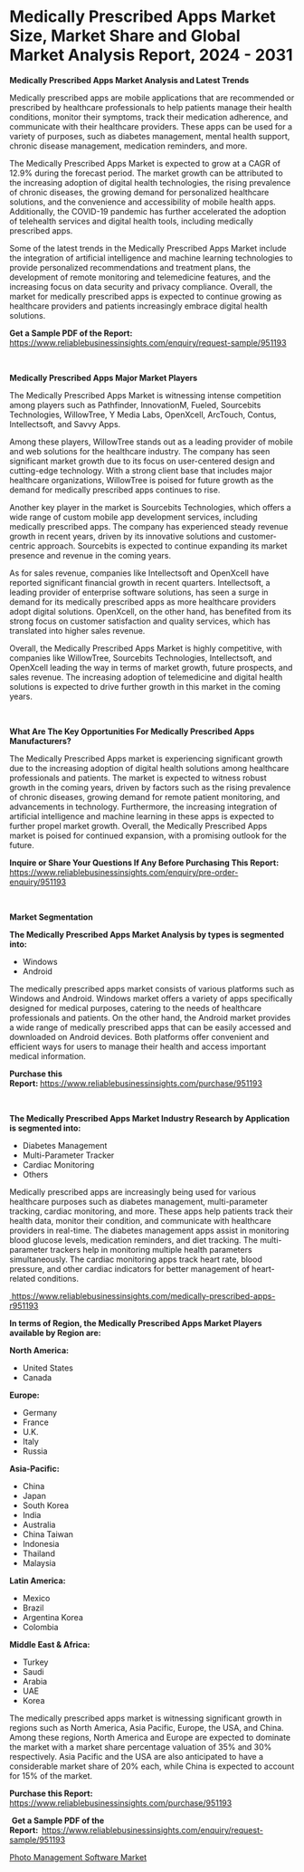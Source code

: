 <p><h1>Medically Prescribed Apps Market Size, Market Share and Global Market Analysis Report, 2024 - 2031</h1></p><p><strong>Medically Prescribed Apps Market Analysis and Latest Trends</strong></p>
<p><p>Medically prescribed apps are mobile applications that are recommended or prescribed by healthcare professionals to help patients manage their health conditions, monitor their symptoms, track their medication adherence, and communicate with their healthcare providers. These apps can be used for a variety of purposes, such as diabetes management, mental health support, chronic disease management, medication reminders, and more.</p><p>The Medically Prescribed Apps Market is expected to grow at a CAGR of 12.9% during the forecast period. The market growth can be attributed to the increasing adoption of digital health technologies, the rising prevalence of chronic diseases, the growing demand for personalized healthcare solutions, and the convenience and accessibility of mobile health apps. Additionally, the COVID-19 pandemic has further accelerated the adoption of telehealth services and digital health tools, including medically prescribed apps.</p><p>Some of the latest trends in the Medically Prescribed Apps Market include the integration of artificial intelligence and machine learning technologies to provide personalized recommendations and treatment plans, the development of remote monitoring and telemedicine features, and the increasing focus on data security and privacy compliance. Overall, the market for medically prescribed apps is expected to continue growing as healthcare providers and patients increasingly embrace digital health solutions.</p></p>
<p><strong>Get a Sample PDF of the Report:&nbsp;</strong> <a href="https://www.reliablebusinessinsights.com/enquiry/request-sample/951193">https://www.reliablebusinessinsights.com/enquiry/request-sample/951193</a></p>
<p>&nbsp;</p>
<p><strong>Medically Prescribed Apps Major Market Players</strong></p>
<p><p>The Medically Prescribed Apps Market is witnessing intense competition among players such as Pathfinder, InnovationM, Fueled, Sourcebits Technologies, WillowTree, Y Media Labs, OpenXcell, ArcTouch, Contus, Intellectsoft, and Savvy Apps. </p><p>Among these players, WillowTree stands out as a leading provider of mobile and web solutions for the healthcare industry. The company has seen significant market growth due to its focus on user-centered design and cutting-edge technology. With a strong client base that includes major healthcare organizations, WillowTree is poised for future growth as the demand for medically prescribed apps continues to rise.</p><p>Another key player in the market is Sourcebits Technologies, which offers a wide range of custom mobile app development services, including medically prescribed apps. The company has experienced steady revenue growth in recent years, driven by its innovative solutions and customer-centric approach. Sourcebits is expected to continue expanding its market presence and revenue in the coming years.</p><p>As for sales revenue, companies like Intellectsoft and OpenXcell have reported significant financial growth in recent quarters. Intellectsoft, a leading provider of enterprise software solutions, has seen a surge in demand for its medically prescribed apps as more healthcare providers adopt digital solutions. OpenXcell, on the other hand, has benefited from its strong focus on customer satisfaction and quality services, which has translated into higher sales revenue.</p><p>Overall, the Medically Prescribed Apps Market is highly competitive, with companies like WillowTree, Sourcebits Technologies, Intellectsoft, and OpenXcell leading the way in terms of market growth, future prospects, and sales revenue. The increasing adoption of telemedicine and digital health solutions is expected to drive further growth in this market in the coming years.</p></p>
<p>&nbsp;</p>
<p><strong>What Are The Key Opportunities For Medically Prescribed Apps Manufacturers?</strong></p>
<p><p>The Medically Prescribed Apps market is experiencing significant growth due to the increasing adoption of digital health solutions among healthcare professionals and patients. The market is expected to witness robust growth in the coming years, driven by factors such as the rising prevalence of chronic diseases, growing demand for remote patient monitoring, and advancements in technology. Furthermore, the increasing integration of artificial intelligence and machine learning in these apps is expected to further propel market growth. Overall, the Medically Prescribed Apps market is poised for continued expansion, with a promising outlook for the future.</p></p>
<p><strong>Inquire or Share Your Questions If Any Before Purchasing This Report:</strong> <a href="https://www.reliablebusinessinsights.com/enquiry/pre-order-enquiry/951193">https://www.reliablebusinessinsights.com/enquiry/pre-order-enquiry/951193</a></p>
<p>&nbsp;</p>
<p><strong>Market Segmentation</strong></p>
<p><strong>The Medically Prescribed Apps Market Analysis by types is segmented into:</strong></p>
<p><ul><li>Windows</li><li>Android</li></ul></p>
<p><p>The medically prescribed apps market consists of various platforms such as Windows and Android. Windows market offers a variety of apps specifically designed for medical purposes, catering to the needs of healthcare professionals and patients. On the other hand, the Android market provides a wide range of medically prescribed apps that can be easily accessed and downloaded on Android devices. Both platforms offer convenient and efficient ways for users to manage their health and access important medical information.</p></p>
<p><strong>Purchase this Report:&nbsp;</strong><a href="https://www.reliablebusinessinsights.com/purchase/951193">https://www.reliablebusinessinsights.com/purchase/951193</a></p>
<p>&nbsp;</p>
<p><strong>The Medically Prescribed Apps Market Industry Research by Application is segmented into:</strong></p>
<p><ul><li>Diabetes Management</li><li>Multi-Parameter Tracker</li><li>Cardiac Monitoring</li><li>Others</li></ul></p>
<p><p>Medically prescribed apps are increasingly being used for various healthcare purposes such as diabetes management, multi-parameter tracking, cardiac monitoring, and more. These apps help patients track their health data, monitor their condition, and communicate with healthcare providers in real-time. The diabetes management apps assist in monitoring blood glucose levels, medication reminders, and diet tracking. The multi-parameter trackers help in monitoring multiple health parameters simultaneously. The cardiac monitoring apps track heart rate, blood pressure, and other cardiac indicators for better management of heart-related conditions.</p></p>
<p><a href="https://www.reliablebusinessinsights.com/medically-prescribed-apps-r951193">&nbsp;https://www.reliablebusinessinsights.com/medically-prescribed-apps-r951193</a></p>
<p><strong>In terms of Region, the Medically Prescribed Apps Market Players available by Region are:</strong></p>
<p>
    <p> <strong> North America: </strong>
        <ul>
            <li>United States</li>
            <li>Canada</li>
        </ul>
        </p> 
    <p> <strong> Europe: </strong>
        <ul>
            <li>Germany</li>
            <li>France</li>
            <li>U.K.</li>
            <li>Italy</li>
            <li>Russia</li>
        </ul>
        </p> 
    <p> <strong> Asia-Pacific: </strong>
        <ul>
            <li>China</li>
            <li>Japan</li>
            <li>South Korea</li>
            <li>India</li>
            <li>Australia</li>
            <li>China Taiwan</li>
            <li>Indonesia</li>
            <li>Thailand</li>
            <li>Malaysia</li>
        </ul>
        </p> 
    <p> <strong> Latin America: </strong>
        <ul>
            <li>Mexico</li>
            <li>Brazil</li>
            <li>Argentina Korea</li>
            <li>Colombia</li>
        </ul>
        </p> 
    <p> <strong> Middle East & Africa: </strong>
        <ul>
            <li>Turkey</li>
            <li>Saudi</li>
            <li>Arabia</li>
            <li>UAE</li>
            <li>Korea</li>
        </ul>
    </p>
    </p>
<p><p>The medically prescribed apps market is witnessing significant growth in regions such as North America, Asia Pacific, Europe, the USA, and China. Among these regions, North America and Europe are expected to dominate the market with a market share percentage valuation of 35% and 30% respectively. Asia Pacific and the USA are also anticipated to have a considerable market share of 20% each, while China is expected to account for 15% of the market.</p></p>
<p><strong>Purchase this Report: </strong><a href="https://www.reliablebusinessinsights.com/purchase/951193">https://www.reliablebusinessinsights.com/purchase/951193</a></p>
<p>&nbsp;<strong>Get a Sample PDF of the Report:&nbsp;&nbsp;</strong><a href="https://www.reliablebusinessinsights.com/enquiry/request-sample/951193">https://www.reliablebusinessinsights.com/enquiry/request-sample/951193</a></p>
<p><strong></strong></p>
<p><p><a href="https://github.com/Angelnienowdseej3e45z3p8c/Market-Research-Report-List-3/blob/main/photo-management-software-market.md">Photo Management Software Market</a></p></p>